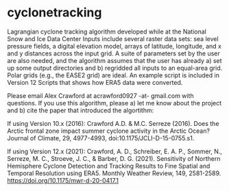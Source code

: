 # cyclonetracking
Lagrangian cyclone tracking algorithm developed while at the National Snow and Ice Data Center
Inputs include several raster data sets: sea level pressure fields, a digital elevation model, arrays of latitude, longitude, and x and y distances across the input grid. A suite of parameters set by the user are also needed, and the algorithm assumes that the user has already a) set up some output directories and b) regridded all inputs to an equal-area grid.  Polar grids (e.g., the EASE2 grid) are ideal. An example script is included in Version 12 Scripts that shows how ERA5 data were converted.

Please email Alex Crawford at acrawford0927 -at- gmail.com with questions.  If you use this algorithm, please a) let me know about the project and b) cite the paper that introduced the algortithm:

If using Version 10.x (2016):
Crawford A.D. & M.C. Serreze (2016). Does the Arctic frontal zone impact summer cyclone activity in the Arctic Ocean? Journal of Climate, 29, 4977-4993, doi:10.1175/JCLI-D-15-0755.s1.

If using Version 12.x (2021):
Crawford, A. D., Schreiber, E. A. P., Sommer, N., Serreze, M. C., Stroeve, J. C., & Barber, D. G. (2021). Sensitivity of Northern Hemisphere Cyclone Detection and Tracking Results to Fine Spatial and Temporal Resolution using ERA5. Monthly Weather Review, 149, 2581-2589. https://doi.org/10.1175/mwr-d-20-0417.1

